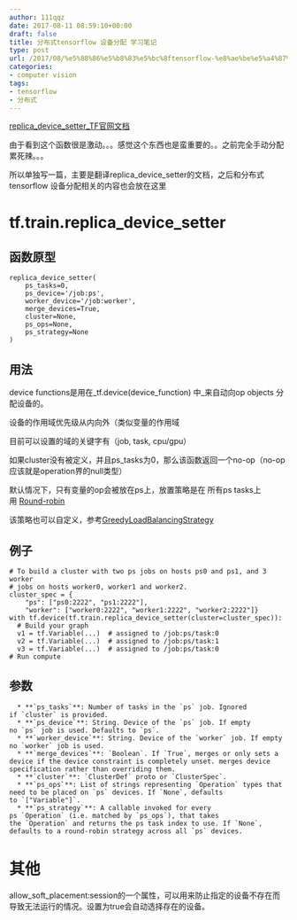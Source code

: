 ```yaml
---
author: 111qqz
date: 2017-08-11 08:59:10+00:00
draft: false
title: 分布式tensorflow 设备分配 学习笔记
type: post
url: /2017/08/%e5%88%86%e5%b8%83%e5%bc%8ftensorflow-%e8%ae%be%e5%a4%87%e5%88%86%e9%85%8d-%e5%ad%a6%e4%b9%a0%e7%ac%94%e8%ae%b0tf-train-replica_device_setter-and-more/
categories:
- computer vision
tags:
- tensorflow
- 分布式
---
```






[replica_device_setter_TF官网文档](https://www.tensorflow.org/api_docs/python/tf/train/replica_device_setter)

由于看到这个函数很是激动。。。感觉这个东西也是蛮重要的。。之前完全手动分配累死辣。。。

所以单独写一篇，主要是翻译replica_device_setter的文档，之后和分布式 tensorflow 设备分配相关的内容也会放在这里



# tf.train.replica_device_setter





## 函数原型




    
    replica_device_setter(
        ps_tasks=0,
        ps_device='/job:ps',
        worker_device='/job:worker',
        merge_devices=True,
        cluster=None,
        ps_ops=None,
        ps_strategy=None
    )





## 用法



device functions是用在_tf.device(device_function) 中_来自动向op objects 分配设备的。

设备的作用域优先级从内向外（类似变量的作用域

目前可以设置的域的关键字有（job, task, cpu/gpu）

如果cluster没有被定义，并且ps_tasks为0，那么该函数返回一个no-op（no-op应该就是operation界的null类型）

默认情况下，只有变量的op会被放在ps上，放置策略是在 所有ps tasks上用 [Round-robin](https://en.wikipedia.org/wiki/Round-robin_scheduling)

该策略也可以自定义，参考[GreedyLoadBalancingStrategy](https://www.tensorflow.org/api_docs/python/tf/contrib/training/GreedyLoadBalancingStrategy)



## 例子




    
    # To build a cluster with two ps jobs on hosts ps0 and ps1, and 3 worker
    # jobs on hosts worker0, worker1 and worker2.
    cluster_spec = {
        "ps": ["ps0:2222", "ps1:2222"],
        "worker": ["worker0:2222", "worker1:2222", "worker2:2222"]}
    with tf.device(tf.train.replica_device_setter(cluster=cluster_spec)):
      # Build your graph
      v1 = tf.Variable(...)  # assigned to /job:ps/task:0
      v2 = tf.Variable(...)  # assigned to /job:ps/task:1
      v3 = tf.Variable(...)  # assigned to /job:ps/task:0
    # Run compute





## 参数






      * **`ps_tasks`**: Number of tasks in the `ps` job. Ignored if `cluster` is provided.
      * **`ps_device`**: String. Device of the `ps` job. If empty no `ps` job is used. Defaults to `ps`.
      * **`worker_device`**: String. Device of the `worker` job. If empty no `worker` job is used.
      * **`merge_devices`**: `Boolean`. If `True`, merges or only sets a device if the device constraint is completely unset. merges device specification rather than overriding them.
      * **`cluster`**: `ClusterDef` proto or `ClusterSpec`.
      * **`ps_ops`**: List of strings representing `Operation` types that need to be placed on `ps` devices. If `None`, defaults to `["Variable"]`.
      * **`ps_strategy`**: A callable invoked for every ps `Operation` (i.e. matched by `ps_ops`), that takes the `Operation` and returns the ps task index to use. If `None`, defaults to a round-robin strategy across all `ps` devices.










# 其他



allow_soft_placement:session的一个属性，可以用来防止指定的设备不存在而导致无法运行的情况。设置为true会自动选择存在的设备。




